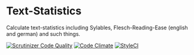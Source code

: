 # Text-Statistics

Calculate text-statistics including Sylables, Flesch-Reading-Ease (english and german) and such things.

[![Scrutinizer Code Quality](https://scrutinizer-ci.com/g/heiglandreas/TextStatistics/badges/quality-score.png?b=master)](https://scrutinizer-ci.com/g/heiglandreas/TextStatistics/?branch=master)
[![Code Climate](https://codeclimate.com/github/heiglandreas/TextStatistics/badges/gpa.svg)](https://codeclimate.com/github/heiglandreas/TextStatistics)
[![StyleCI](https://styleci.io/repos/70740411/shield?branch=master)](https://styleci.io/repos/70740411)

